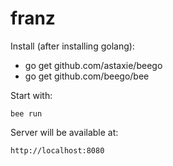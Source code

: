 # franz

Install (after installing golang):
- go get github.com/astaxie/beego
- go get github.com/beego/bee

Start with:
```
bee run
```

Server will be available at:
```
http://localhost:8080
```

